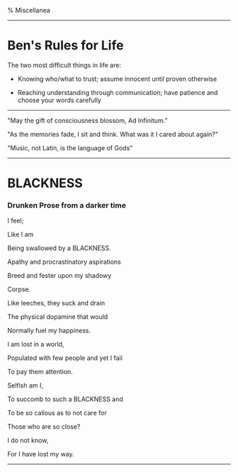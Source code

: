 % Miscellanea

***

# Ben's Rules for Life

The two most difficult things in life are:

* Knowing who/what to trust; assume innocent until proven otherwise

* Reaching understanding through communication; have patience and choose your words carefully

***

"May the gift of consciousness blossom, Ad Infinitum."

"As the memories fade, I sit and think. What was it I cared about again?"

"Music, not Latin, is the language of Gods"

***

# BLACKNESS

### Drunken Prose from a darker time

I feel;

Like I am

Being swallowed by a BLACKNESS.

Apathy and procrastinatory aspirations

Breed and fester upon my shadowy

Corpse.

Like leeches, they suck and drain

The physical dopamine that would

Normally fuel my happiness.

I am lost in a world,

Populated with few people and yet I fail

To pay them attention.

Selfish am I,

To succomb to such a BLACKNESS and

To be so callous as to not care for

Those who are so close?

I do not know,

For I have lost my way.

***
